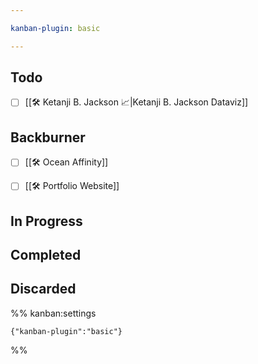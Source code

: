 ```yaml
---

kanban-plugin: basic

---
```


## Todo

- [ ] [[🛠 Ketanji B. Jackson 📈|Ketanji B. Jackson Dataviz]]


## Backburner

- [ ] [[🛠 Ocean Affinity]]
- [ ] [[🛠 Portfolio Website]]


## In Progress



## Completed



## Discarded





%% kanban:settings
```
{"kanban-plugin":"basic"}
```
%%